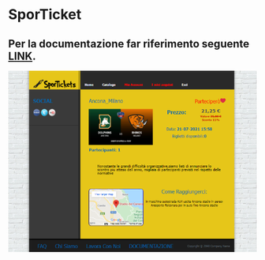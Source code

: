  
 # SporTicket
## Per la documentazione far riferimento seguente [LINK](https://github.com/FrancescoVoto99/ProgrammazioneMobile/blob/master/Relazione.pdf).
![a](https://github.com/FrancescoVoto99/LaraTecWeb/blob/master/Screenshot.png)
